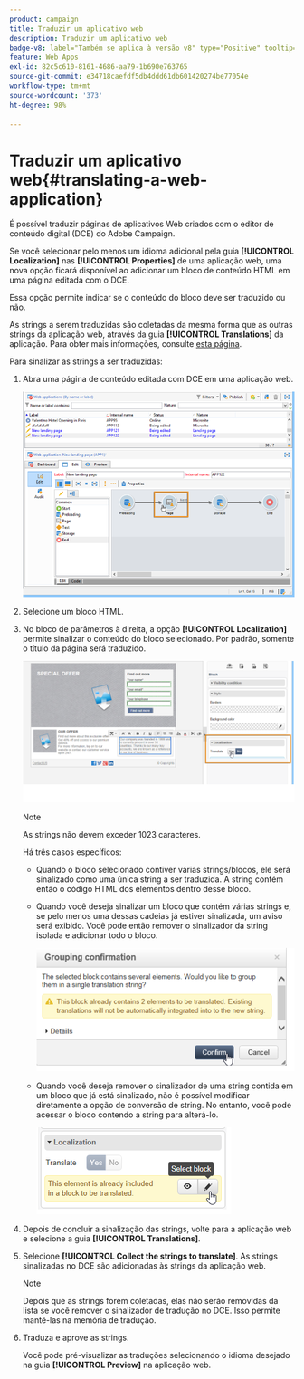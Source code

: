 ```yaml
---
product: campaign
title: Traduzir um aplicativo web
description: Traduzir um aplicativo web
badge-v8: label="Também se aplica à versão v8" type="Positive" tooltip="Também se aplica ao Campaign v8"
feature: Web Apps
exl-id: 82c5c610-8161-4686-aa79-1b690e763765
source-git-commit: e34718caefdf5db4ddd61db601420274be77054e
workflow-type: tm+mt
source-wordcount: '373'
ht-degree: 98%

---
```


# Traduzir um aplicativo web{#translating-a-web-application}



É possível traduzir páginas de aplicativos Web criados com o editor de conteúdo digital (DCE) do Adobe Campaign.

Se você selecionar pelo menos um idioma adicional pela guia **[!UICONTROL Localization]** nas **[!UICONTROL Properties]** de uma aplicação web, uma nova opção ficará disponível ao adicionar um bloco de conteúdo HTML em uma página editada com o DCE.

Essa opção permite indicar se o conteúdo do bloco deve ser traduzido ou não.

As strings a serem traduzidas são coletadas da mesma forma que as outras strings da aplicação web, através da guia **[!UICONTROL Translations]** da aplicação. Para obter mais informações, consulte [esta página](translating-a-web-form.md).

Para sinalizar as strings a ser traduzidas:

1. Abra uma página de conteúdo editada com DCE em uma aplicação web.

   ![](assets/dce_translation_3.png)

1. Selecione um bloco HTML.
1. No bloco de parâmetros à direita, a opção **[!UICONTROL Localization]** permite sinalizar o conteúdo do bloco selecionado. Por padrão, somente o título da página será traduzido.

   ![](assets/dce_translation_1.png)

   >[!NOTE]
   >
   >As strings não devem exceder 1023 caracteres.

   Há três casos específicos:

   * Quando o bloco selecionado contiver várias strings/blocos, ele será sinalizado como uma única string a ser traduzida. A string contém então o código HTML dos elementos dentro desse bloco.
   * Quando você deseja sinalizar um bloco que contém várias strings e, se pelo menos uma dessas cadeias já estiver sinalizada, um aviso será exibido. Você pode então remover o sinalizador da string isolada e adicionar todo o bloco.

     ![](assets/dce_translation_4.png)

   * Quando você deseja remover o sinalizador de uma string contida em um bloco que já está sinalizado, não é possível modificar diretamente a opção de conversão de string. No entanto, você pode acessar o bloco contendo a string para alterá-lo.

     ![](assets/dce_translation_2.png)

1. Depois de concluir a sinalização das strings, volte para a aplicação web e selecione a guia **[!UICONTROL Translations]**.
1. Selecione **[!UICONTROL Collect the strings to translate]**. As strings sinalizadas no DCE são adicionadas às strings da aplicação web.

   >[!NOTE]
   >
   >Depois que as strings forem coletadas, elas não serão removidas da lista se você remover o sinalizador de tradução no DCE. Isso permite mantê-las na memória de tradução.

1. Traduza e aprove as strings.

   Você pode pré-visualizar as traduções selecionando o idioma desejado na guia **[!UICONTROL Preview]** na aplicação web.
